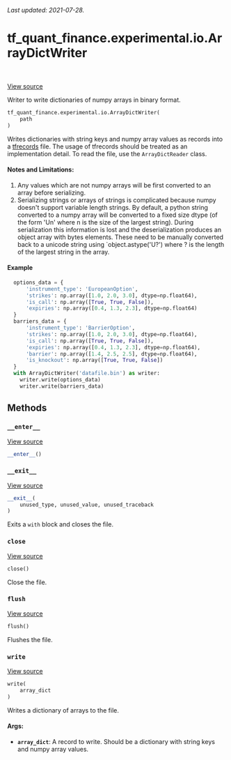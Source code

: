 <!--
This file is generated by a tool. Do not edit directly.
For open-source contributions the docs will be updated automatically.
-->

*Last updated: 2021-07-28.*

<div itemscope itemtype="http://developers.google.com/ReferenceObject">
<meta itemprop="name" content="tf_quant_finance.experimental.io.ArrayDictWriter" />
<meta itemprop="path" content="Stable" />
<meta itemprop="property" content="__enter__"/>
<meta itemprop="property" content="__exit__"/>
<meta itemprop="property" content="__init__"/>
<meta itemprop="property" content="close"/>
<meta itemprop="property" content="flush"/>
<meta itemprop="property" content="write"/>
</div>

# tf_quant_finance.experimental.io.ArrayDictWriter

<!-- Insert buttons and diff -->

<table class="tfo-notebook-buttons tfo-api" align="left">
</table>

<a target="_blank" href="https://github.com/google/tf-quant-finance/blob/master/tf_quant_finance/experimental/io.py">View source</a>



Writer to write dictionaries of numpy arrays in binary format.

```python
tf_quant_finance.experimental.io.ArrayDictWriter(
    path
)
```



<!-- Placeholder for "Used in" -->

Writes dictionaries with string keys and numpy array values as records into
a [tfrecords](https://www.tensorflow.org/tutorials/load_data/tfrecord) file.
The usage of tfrecords should be treated as an implementation detail. To
read the file, use the `ArrayDictReader` class.

#### Notes and Limitations:



1. Any values which are not numpy arrays will be first converted to
  an array before serializing.
2. Serializing strings or arrays of strings is complicated because numpy
  doesn't support variable length strings. By default, a python string
  converted to a numpy array will be converted to a fixed size dtype (of the
  form 'Un' where n is the size of the largest string). During serialization
  this information is lost and the deserialization produces an object array
  with bytes elements. These need to be manually converted back
  to a unicode string using `object.astype('U?') where ? is the length of the
  largest string in the array.

#### Example
```python
  options_data = {
      'instrument_type': 'EuropeanOption',
      'strikes': np.array([1.0, 2.0, 3.0], dtype=np.float64),
      'is_call': np.array([True, True, False]),
      'expiries': np.array([0.4, 1.3, 2.3], dtype=np.float64)
  }
  barriers_data = {
      'instrument_type': 'BarrierOption',
      'strikes': np.array([1.0, 2.0, 3.0], dtype=np.float64),
      'is_call': np.array([True, True, False]),
      'expiries': np.array([0.4, 1.3, 2.3], dtype=np.float64),
      'barrier': np.array([1.4, 2.5, 2.5], dtype=np.float64),
      'is_knockout': np.array([True, True, False])
  }
  with ArrayDictWriter('datafile.bin') as writer:
    writer.write(options_data)
    writer.write(barriers_data)
```

## Methods

<h3 id="__enter__"><code>__enter__</code></h3>

<a target="_blank" href="https://github.com/google/tf-quant-finance/blob/master/tf_quant_finance/experimental/io.py">View source</a>

```python
__enter__()
```




<h3 id="__exit__"><code>__exit__</code></h3>

<a target="_blank" href="https://github.com/google/tf-quant-finance/blob/master/tf_quant_finance/experimental/io.py">View source</a>

```python
__exit__(
    unused_type, unused_value, unused_traceback
)
```

Exits a `with` block and closes the file.


<h3 id="close"><code>close</code></h3>

<a target="_blank" href="https://github.com/google/tf-quant-finance/blob/master/tf_quant_finance/experimental/io.py">View source</a>

```python
close()
```

Close the file.


<h3 id="flush"><code>flush</code></h3>

<a target="_blank" href="https://github.com/google/tf-quant-finance/blob/master/tf_quant_finance/experimental/io.py">View source</a>

```python
flush()
```

Flushes the file.


<h3 id="write"><code>write</code></h3>

<a target="_blank" href="https://github.com/google/tf-quant-finance/blob/master/tf_quant_finance/experimental/io.py">View source</a>

```python
write(
    array_dict
)
```

Writes a dictionary of arrays to the file.


#### Args:


* <b>`array_dict`</b>: A record to write. Should be a dictionary with string keys and
  numpy array values.



